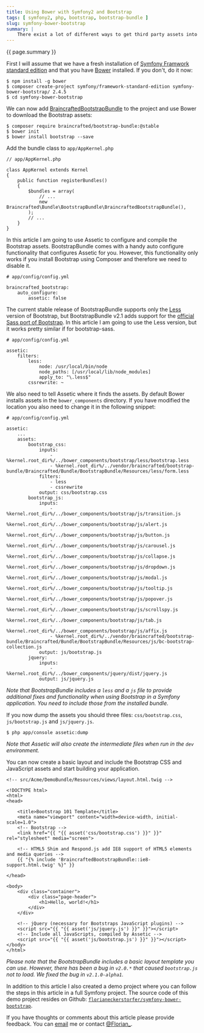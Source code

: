 ```yaml
---
title: Using Bower with Symfony2 and Bootstrap
tags: [ symfony2, php, bootstrap, bootstrap-bundle ]
slug: symfony-bower-bootstrap
summary: |
    There exist a lot of different ways to get third party assets into your project and one such way is Bower. Bower is an asset management tool from Twitter and you can use it to get Bootstrap into your Symfony project. I will explain how you can use it in combination with BraincraftedBootstrapBundle, my bundle that integrates Bootstrap into Symfony.
---
```


<p>{{ page.summary }}</p>

First I will assume that we have a fresh installation of [Symfony Framwork standard edition](http://symfony.com/download) and that you have [Bower](http://bower.io) installed. If you don't, do it now:

<pre><code class="shell">$ npm install -g bower
$ composer create-project symfony/framework-standard-edition symfony-bower-bootstrap/ 2.4.5
$ cd symfony-bower-bootstrap</code></pre>

We can now add [BraincraftedBootstrapBundle](http://bootstrap.braincrafted.com) to the project and use Bower to download the Bootstrap assets:

<pre><code class="shell">$ composer require braincrafted/bootstrap-bundle:@stable
$ bower init
$ bower install bootstrap --save</code></pre>

Add the bundle class to `app/AppKernel.php`

<pre><code class="php">// app/AppKernel.php

class AppKernel extends Kernel
{
    public function registerBundles()
    {
        $bundles = array(
            // ...
            new Braincrafted\Bundle\BootstrapBundle\BraincraftedBootstrapBundle(),
        );
        // ...
    }
}</code></pre>

In this article I am going to use Assetic to configure and compile the Bootstrap assets. BootstrapBundle comes with a handy auto configure functionality that configures Assetic for you. However, this functionality only works if you install Bootstrap using Composer and therefore we need to disable it.

<pre><code class="yaml"># app/config/config.yml

braincrafted_bootstrap:
    auto_configure:
        assetic: false</code></pre>

The current stable release of BootstrapBundle supports only the [Less](http://lesscss.org) version of Bootstrap, but BootstrapBundle v2.1 adds support for the [official Sass port of Bootstrap](https://github.com/twbs/bootstrap-sass). In this article I am going to use the Less version, but it works pretty similar if for bootstrap-sass.

<pre><code class="yaml"># app/config/config.yml

assetic:
    filters:
        less:
            node: /usr/local/bin/node
            node_paths: [/usr/local/lib/node_modules]
            apply_to: "\.less$"
        cssrewrite: ~</code></pre>

We also need to tell Assetic where it finds the assets. By default Bower installs assets in the `bower_components` directory. If you have modified the location you also need to change it in the following snippet:

<pre><code class="yaml"># app/config/config.yml

assetic:
    ...
    assets:
        bootstrap_css:
            inputs:
                - %kernel.root_dir%/../bower_components/bootstrap/less/bootstrap.less
                - %kernel.root_dir%/../vendor/braincrafted/bootstrap-bundle/Braincrafted/Bundle/BootstrapBundle/Resources/less/form.less
            filters:
                - less
                - cssrewrite
            output: css/bootstrap.css
        bootstrap_js:
            inputs:
                - %kernel.root_dir%/../bower_components/bootstrap/js/transition.js
                - %kernel.root_dir%/../bower_components/bootstrap/js/alert.js
                - %kernel.root_dir%/../bower_components/bootstrap/js/button.js
                - %kernel.root_dir%/../bower_components/bootstrap/js/carousel.js
                - %kernel.root_dir%/../bower_components/bootstrap/js/collapse.js
                - %kernel.root_dir%/../bower_components/bootstrap/js/dropdown.js
                - %kernel.root_dir%/../bower_components/bootstrap/js/modal.js
                - %kernel.root_dir%/../bower_components/bootstrap/js/tooltip.js
                - %kernel.root_dir%/../bower_components/bootstrap/js/popover.js
                - %kernel.root_dir%/../bower_components/bootstrap/js/scrollspy.js
                - %kernel.root_dir%/../bower_components/bootstrap/js/tab.js
                - %kernel.root_dir%/../bower_components/bootstrap/js/affix.js
                - %kernel.root_dir%/../vendor/braincrafted/bootstrap-bundle/Braincrafted/Bundle/BootstrapBundle/Resources/js/bc-bootstrap-collection.js
            output: js/bootstrap.js
        jquery:
            inputs:
                - %kernel.root_dir%/../bower_components/jquery/dist/jquery.js
            output: js/jquery.js</code></pre>

*Note that BootstrapBundle includes a `less` and a `js` file to provide additional fixes and functionality when using Bootstrap in a Symfony application. You need to include those from the installed bundle.*

If you now dump the assets you should three files: `css/bootstrap.css`, `js/bootstrap.js` and `js/jquery.js`.

<pre><code class="shell">$ php app/console assetic:dump</code></pre>

*Note that Assetic will also create the intermediate files when run in the `dev` environment.*

You can now create a basic layout and include the Bootstrap CSS and JavaScript assets and start building your application.

<pre><code class="html">&lt;!-- src/Acme/DemoBundle/Resources/views/layout.html.twig --&gt;

&lt;!DOCTYPE html&gt;
&lt;html&gt;
&lt;head&gt;

    &lt;title&gt;Bootstrap 101 Template&lt;/title&gt;
    &lt;meta name="viewport" content="width=device-width, initial-scale=1.0"&gt;
    &lt;!-- Bootstrap --&gt;
    &lt;link href="{{ "{{ asset('css/bootstrap.css') }}" }}" rel="stylesheet" media="screen"&gt;

    &lt;!-- HTML5 Shim and Respond.js add IE8 support of HTML5 elements and media queries --&gt;
    {{ "{% include 'BraincraftedBootstrapBundle::ie8-support.html.twig' %}" }}

&lt;/head&gt;

&lt;body&gt;
    &lt;div class="container"&gt;
        &lt;div class="page-header"&gt;
            &lt;h1&gt;Hello, world!&lt;/h1&gt;
        &lt;/div&gt;
    &lt;/div&gt;

    &lt;!-- jQuery (necessary for Bootstraps JavaScript plugins) --&gt;
    &lt;script src="{{ "{{ asset('js/jquery.js') }}" }}"&gt;&lt;/script&gt;
    &lt;!-- Include all JavaScripts, compiled by Assetic --&gt;
    &lt;script src="{{ "{{ asset('js/bootstrap.js') }}" }}"&gt;&lt;/script&gt;
&lt;/body&gt;
&lt;/html&gt;</code></pre>

*Please note that the BootstrapBundle includes a basic layout template you can use. However, there has been a bug in `v2.0.*` that caused `bootstrap.js` not to load. We fixed the bug in `v2.1.0-alpha1`.*

In addition to this article I also created a demo project where you can follow the steps in this article in a full Symfony project. The source code of this demo project resides on Github: <code><a href="https://github.com/florianeckerstorfer/symfony-bower-bootstrap">florianeckerstorfer/symfony-bower-bootstrap</a></code>.

If you have thoughts or comments about this article please provide feedback. You can [email](mailto:florian@eckerstorfer.co) me or contact [@Florian_](http://twitter.com/Florian_).
